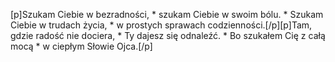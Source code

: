 [p]Szukam Ciebie w bezradności, * szukam Ciebie w swoim bólu. * Szukam Ciebie w trudach życia, * w prostych sprawach codzienności.[/p][p]Tam, gdzie radość nie dociera, * Ty dajesz się odnaleźć. * Bo szukałem Cię z całą mocą * w ciepłym Słowie Ojca.[/p]
